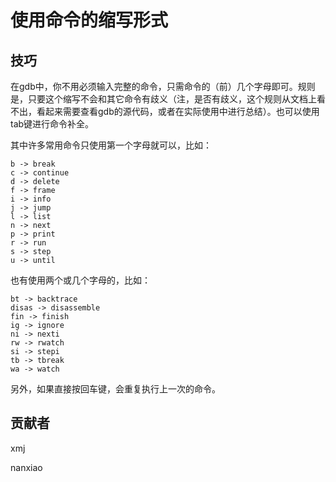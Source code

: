 # 使用命令的缩写形式

## 技巧

在gdb中，你不用必须输入完整的命令，只需命令的（前）几个字母即可。规则是，只要这个缩写不会和其它命令有歧义（注，是否有歧义，这个规则从文档上看不出，看起来需要查看gdb的源代码，或者在实际使用中进行总结）。也可以使用tab键进行命令补全。

其中许多常用命令只使用第一个字母就可以，比如：

	b -> break
	c -> continue
	d -> delete
	f -> frame
	i -> info
	j -> jump
	l -> list
	n -> next
	p -> print
	r -> run
	s -> step
	u -> until

也有使用两个或几个字母的，比如：  

	bt -> backtrace
	disas -> disassemble
	fin -> finish
	ig -> ignore
	ni -> nexti
	rw -> rwatch
	si -> stepi
	tb -> tbreak
	wa -> watch
	
另外，如果直接按回车键，会重复执行上一次的命令。

## 贡献者

xmj

nanxiao

